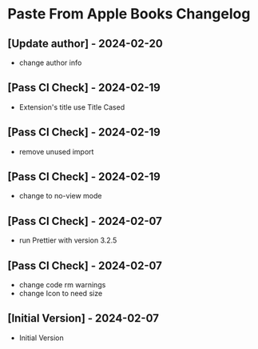 # Paste From Apple Books Changelog

## [Update author] - 2024-02-20

- change author info

## [Pass CI Check] - 2024-02-19

- Extension's title use Title Cased

## [Pass CI Check] - 2024-02-19

- remove unused import

## [Pass CI Check] - 2024-02-19

- change to no-view mode

## [Pass CI Check] - 2024-02-07

- run Prettier with version 3.2.5

## [Pass CI Check] - 2024-02-07

- change code rm warnings
- change Icon to need size

## [Initial Version] - 2024-02-07

- Initial Version
